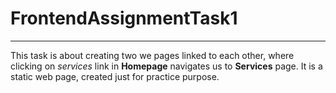 # FrontendAssignmentTask1
---

This task is about creating two we pages linked to each other, where clicking on *services* link in **Homepage** navigates us to **Services** page.
It is a static web page, created just for practice purpose.
